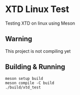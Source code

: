 # XTD Linux Test

Testing XTD on linux using Meson


## Warning

This project is not compiling yet

## Building & Running

```
meson setup build
meson compile -C build
./build/xtd_test
```

